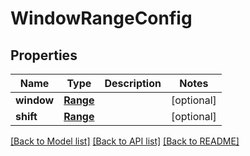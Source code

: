 # WindowRangeConfig

## Properties
Name | Type | Description | Notes
------------ | ------------- | ------------- | -------------
**window** | [**Range**](Range.md) |  | [optional] 
**shift** | [**Range**](Range.md) |  | [optional] 

[[Back to Model list]](../README.md#documentation-for-models) [[Back to API list]](../README.md#documentation-for-api-endpoints) [[Back to README]](../README.md)


